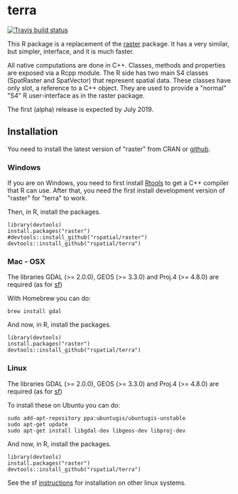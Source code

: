 # terra

[![Travis build
status](https://travis-ci.org/rspatial/terra.svg?branch=master)](https://travis-ci.org/rspatial/terra)

This R package is a replacement of the [raster](https://github.com/rspatial/raster) package.
It has a very similar, but simpler, interface, and it is much faster.

All native computations are done in C++. 
Classes, methods and properties are exposed via a Rcpp module.
The R side has two main S4 classes (SpatRaster and SpatVector) that represent spatial data. These classes have only slot, a reference to a C++ object. They are used to provide a "normal" "S4" R user-interface as in the raster package.

The first (alpha) release is expected by July 2019.

## Installation

You need to install the latest version of "raster" from CRAN or [github](https://github.com/rspatial/raster).

### Windows

If you are on Windows, you need to first install [Rtools](https://cran.r-project.org/bin/windows/Rtools/) to get a C++ compiler that R can use.
After that, you need the first install development version of "raster" for "terra" to work. 

Then, in R, install the packages.

```
library(devtools)
install.packages("raster")
#devtools::install_github("rspatial/raster")
devtools::install_github("rspatial/terra")
```

### Mac - OSX

The libraries GDAL (>= 2.0.0), GEOS (>= 3.3.0) and Proj.4 (>= 4.8.0) are required (as for [sf](https://github.com/r-spatial/sf))

With Homebrew you can do:

```
brew install gdal
```

And now, in R, install the packages.
```
library(devtools)
install.packages("raster")
devtools::install_github("rspatial/terra")
```

### Linux

The libraries GDAL (>= 2.0.0), GEOS (>= 3.3.0) and Proj.4 (>= 4.8.0) are required (as for [sf](https://github.com/r-spatial/sf))


To install these on Ubuntu you can do:
```
sudo add-apt-repository ppa:ubuntugis/ubuntugis-unstable
sudo apt-get update
sudo apt-get install libgdal-dev libgeos-dev libproj-dev 
```

And now, in R, install the packages.
```
library(devtools)
install.packages("raster")
devtools::install_github("rspatial/terra")
```

See the sf [instructions](https://github.com/r-spatial/sf) for installation on other linux systems.

